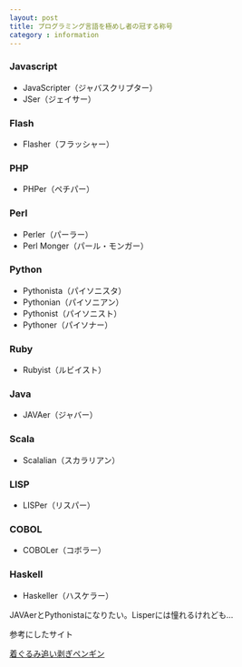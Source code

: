 ```yaml
---
layout: post
title: プログラミング言語を極めし者の冠する称号
category : information
---
```


### Javascript

- JavaScripter（ジャバスクリプター）
- JSer（ジェイサー）

### Flash

- Flasher（フラッシャー）

### PHP

- PHPer（ペチパー）

### Perl

- Perler（パーラー）
- Perl Monger（パール・モンガー）

### Python

- Pythonista（パイソニスタ）
- Pythonian（パイソニアン）
- Pythonist（パイソニスト）
- Pythoner（パイソナー）

### Ruby

- Rubyist（ルビイスト）

### Java

- JAVAer（ジャバー）

### Scala

- Scalalian（スカラリアン）

### LISP

- LISPer（リスパー）

### COBOL

- COBOLer（コボラー）

### Haskell

- Haskeller（ハスケラー）

JAVAerとPythonistaになりたい。Lisperには憧れるけれども...


参考にしたサイト

[着ぐるみ追い剥ぎペンギン](http://www.kigurumi.asia/)
